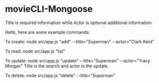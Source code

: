# movieCLI-Mongoose

Title is required information while Actor is optional additional information.

Hello, here are some example commands:

To create:
node src/app.js "add" --title="Superman" --actor="Clark Kent"

To read:
node src/app.js "list"

To update:
node src/app.js "update" --title="Superman" --actor="Tracy Morgan"
Title is the search and actor is the update.

To delete:
node src/app.js "delete" --title="Superman"
